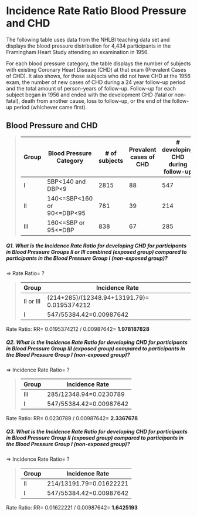 # Incidence Rate Ratio Blood Pressure and CHD
The following table uses data from the NHLBI teaching data set and displays the blood pressure distribution for 4,434 participants in the Framingham Heart Study attending an examination in 1956.

For each blood pressure category, the table displays the number of subjects with existing Coronary Heart Disease (CHD) at that exam (Prevalent Cases of CHD). It also shows, for those subjects who did not have CHD at the 1956 exam, the number of new cases of CHD during a 24 year follow-up period and the total amount of person-years of follow-up. Follow-up for each subject began in 1956 and ended with the development CHD (fatal or non-fatal), death from another cause, loss to follow-up, or the end of the follow-up period (whichever came first).

## Blood Pressure and CHD
>  Group         | Blood Pressure Category    | # of subjects | Prevalent cases of CHD | # developing CHD during follow-up | Total Years of follow-up
>  ------------- | -------------------------- | ------------- | ---------------------- | --------------------------------- | -------------------------
>  I             | SBP<140 and DBP<9          | 2815          | 88                     | 547                               | 55384.42
>  II            | 140<=SBP<160 or 90<=DBP<95 | 781           | 39                     | 214                               | 13191.79
>  III           | 160<=SBP or 95<=DBP        | 838           | 67                     | 285                               | 12348.94

##### Q1. What is the Incidence Rate Ratio for developing CHD for participants in Blood Pressure Groups II or III combined (exposed group) compared to participants in the Blood Pressure Group I (non-exposed group)? #####

=> Rate Ratio= ?

>  Group         | Incidence Rate
>  ------------- | -------------
>  II or III     | (214+285)/(12348.94+13191.79)= 0.0195374212
>  I             | 547/55384.42=0.00987642

Rate Ratio: RR=  0.0195374212 / 0.00987642= **1.978187828**


##### Q2. What is the Incidence Rate Ratio for developing CHD for participants in Blood Pressure Group III (exposed group) compared to participants in the Blood Pressure Group I (non-exposed group)? #####

=> Incidence Rate Ratio= ?

>  Group         | Incidence Rate
>  ------------- | -------------
>  III           | 285/12348.94=0.0230789
>  I             | 547/55384.42=0.00987642

Rate Ratio: RR= 0.0230789 / 0.00987642= **2.3367678**


##### Q3. What is the Incidence Rate Ratio for developing CHD for participants in Blood Pressure Group II (exposed group) compared to participants in the Blood Pressure Group I (non-exposed group)? #####

=> Incidence Rate Ratio= ?

>  Group         | Incidence Rate
>  ------------- | -------------
>  II            | 214/13191.79=0.01622221
>  I             | 547/55384.42=0.00987642

Rate Ratio: RR= 0.01622221 / 0.00987642= **1.6425193**

